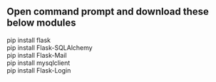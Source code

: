 <h2>Open command prompt and download these below modules</h2>
<p>
pip install flask<br>
pip install Flask-SQLAlchemy<br>
pip install Flask-Mail<br>
pip install mysqlclient<br>
pip install Flask-Login<br>
</p>
